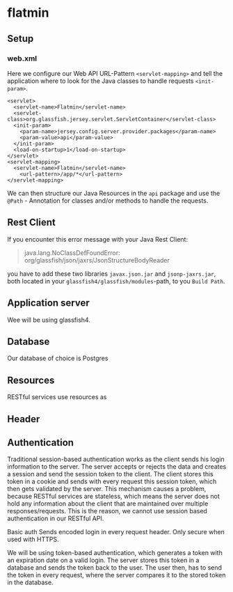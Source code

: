 # flatmin

## Setup

### web.xml
Here we configure our Web API URL-Pattern `<servlet-mapping>` and tell the application where to look for the Java classes to handle requests `<init-param>`.
```
<servlet>
  <servlet-name>Flatmin</servlet-name>
  <servlet-class>org.glassfish.jersey.servlet.ServletContainer</servlet-class>
  <init-param>
  	<param-name>jersey.config.server.provider.packages</param-name>
  	<param-value>api</param-value>
  </init-param>
  <load-on-startup>1</load-on-startup>
</servlet>
<servlet-mapping>
  <servlet-name>Flatmin</servlet-name>
  	<url-pattern>/app/*</url-pattern>
</servlet-mapping>
```
We can then structure our Java Resources in the `api` package and use the `@Path` - Annotation for classes and/or methods to handle the requests.

## Rest Client
If you encounter this error message with your Java Rest Client:

> java.lang.NoClassDefFoundError: org/glassfish/json/jaxrs/JsonStructureBodyReader

you have to add these two libraries `javax.json.jar` and `jsonp-jaxrs.jar`, both located in your `glassfish4/glassfish/modules`-path,  to you `Build Path`.

## Application server
Wee will be using glassfish4.

## Database
Our database of choice is Postgres


## Resources
RESTful services use resources as


## Header

## Authentication

Traditional session-based authentication works as the client sends his login information to the server.
The server accepts or rejects the data and creates a session and send the session token to the client.
The client stores this token in a cookie and sends with every request this session token, which then gets validated by the server.
This mechanism causes a problem, because RESTful services are stateless, which means the server does not hold any information about the client that are maintained over multiple responses/requests.
This is the reason, we cannot use session based authentication in our RESTful API.

Basic auth
Sends encoded login in every request header. Only secure when used with HTTPS.

We will be using token-based authentication, which generates a token with an expiration date on a valid login. The server stores this token in a database and sends the token back to the user.
The user then, has to send the token in every request, where the server compares it to the stored token in the database.
